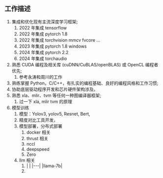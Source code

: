 ## 工作描述
1. 集成和优化现有主流深度学习框架;
	1. 2022 年集成 tensorflow
	2. 2022 年集成 pytorch 1.8
	3. 2022 年集成 torchvision mmcv fvcore ...
	4. 2023 年集成 pytorch 1.8 windows
	5. 2024 年集成 pytorch 2.2
	6. 2024 年集成 torchaudio
2. 熟悉 CUDA 编程及相关库 (cuDNN/CuBLAS/openBLAS) 或 OpenCL 编程者优先;
	1. 参考永涛和周川的工作
3. 熟练掌握 Python，C/C++，有扎实的编程基础、良好的编程风格和工作习惯;
4. 协助底层驱动程序开发和芯片硬件架构涉及。
5. 熟悉 xla、mlir、tvm 等任何一种图编译器框架;
	1. 过一下 xla, mlir tvm 的原理
6. 模型训练
	1. 模型：Yolov3, yolov5, Resnet, Bert, 
	2. 精度对比工具开发，
	3. 模型部署，分布式部署
		1. docker 相关
		2. thrust 相关
		3. nccl
		4. deepspeed
		5. Zero
	4. llm 相关
		1. |   |
|---|
|llama-7b|
		2. 